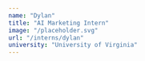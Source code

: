```yaml
---
name: "Dylan"
title: "AI Marketing Intern"
image: "/placeholder.svg"
url: "/interns/dylan"
university: "University of Virginia"
---
```

